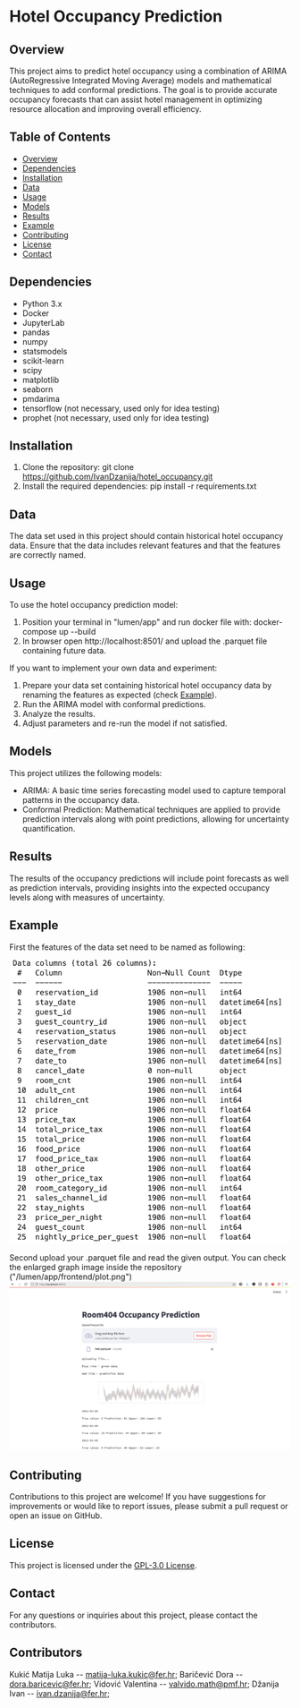 # Hotel Occupancy Prediction

## Overview
This project aims to predict hotel occupancy using a combination of ARIMA (AutoRegressive Integrated Moving Average) models and mathematical techniques to add conformal predictions. 
The goal is to provide accurate occupancy forecasts that can assist hotel management in optimizing resource allocation and improving overall efficiency.

## Table of Contents
- [Overview](#overview)
- [Dependencies](#dependencies)
- [Installation](#installation)
- [Data](#data)
- [Usage](#usage)
- [Models](#models)
- [Results](#results)
- [Example](#example)
- [Contributing](#contributing)
- [License](#license)
- [Contact](#contact)

## Dependencies
- Python 3.x
- Docker
- JupyterLab
- pandas
- numpy
- statsmodels
- scikit-learn
- scipy
- matplotlib
- seaborn
- pmdarima
- tensorflow (not necessary, used only for idea testing)
- prophet (not necessary, used only for idea testing)

## Installation
1. Clone the repository: git clone https://github.com/IvanDzanija/hotel_occupancy.git
2. Install the required dependencies: pip install -r requirements.txt 

## Data
The data set used in this project should contain historical hotel occupancy data. Ensure that the data includes relevant features and that the features are correctly named.

## Usage
To use the hotel occupancy prediction model:

1. Position your terminal in "lumen/app" and run docker file with: docker-compose up --build
2. In browser open http://localhost:8501/ and upload the .parquet file containing future data.

If you want to implement your own data and experiment:

1. Prepare your data set containing historical hotel occupancy data by renaming the features as expected (check [Example](#example)).
2. Run the ARIMA model with conformal predictions.
3. Analyze the results.
4. Adjust parameters and re-run the model if not satisfied.


## Models
This project utilizes the following models:
- ARIMA: A basic time series forecasting model used to capture temporal patterns in the occupancy data.
- Conformal Prediction: Mathematical techniques are applied to provide prediction intervals along with point predictions, allowing for uncertainty quantification.

## Results
The results of the occupancy predictions will include point forecasts as well as prediction intervals, providing insights into the expected occupancy levels along with measures of uncertainty. 

## Example
First the features of the data set need to be named as following:

![Expected features names](docs/imgs/column_names.png)

Second upload your .parquet file and read the given output. You can check the enlarged graph image inside the repository ("/lumen/app/frontend/plot.png")
![Example of results](docs/imgs/result_example.png)

## Contributing
Contributions to this project are welcome! If you have suggestions for improvements or would like to report issues, please submit a pull request or open an issue on GitHub.

## License
This project is licensed under the [GPL-3.0 License](LICENSE).

## Contact
For any questions or inquiries about this project, please contact the contributors.

## Contributors
Kukić Matija Luka -- matija-luka.kukic@fer.hr;
Baričević Dora -- dora.baricevic@fer.hr;
Vidović Valentina -- valvido.math@pmf.hr;
Džanija Ivan -- ivan.dzanija@fer.hr;


